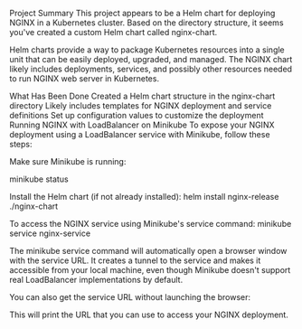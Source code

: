 Project Summary
This project appears to be a Helm chart for deploying NGINX in a Kubernetes cluster. Based on the directory structure, it seems you've created a custom Helm chart called nginx-chart.

Helm charts provide a way to package Kubernetes resources into a single unit that can be easily deployed, upgraded, and managed. The NGINX chart likely includes deployments, services, and possibly other resources needed to run NGINX web server in Kubernetes.

What Has Been Done
Created a Helm chart structure in the nginx-chart directory
Likely includes templates for NGINX deployment and service definitions
Set up configuration values to customize the deployment
Running NGINX with LoadBalancer on Minikube
To expose your NGINX deployment using a LoadBalancer service with Minikube, follow these steps:

Make sure Minikube is running:

minikube status

Install the Helm chart (if not already installed):
helm install nginx-release ./nginx-chart

To access the NGINX service using Minikube's service command:
minikube service nginx-service

The minikube service command will automatically open a browser window with the service URL. It creates a tunnel to the service and makes it accessible from your local machine, even though Minikube doesn't support real LoadBalancer implementations by default.

You can also get the service URL without launching the browser:

This will print the URL that you can use to access your NGINX deployment.